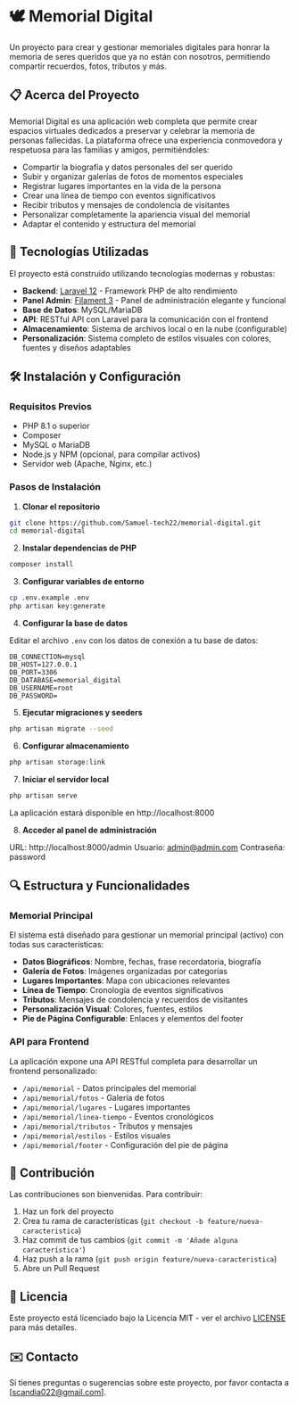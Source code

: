 # 🕊️ Memorial Digital

Un proyecto para crear y gestionar memoriales digitales para honrar la memoria de seres queridos que ya no están con nosotros, permitiendo compartir recuerdos, fotos, tributos y más.

## 📋 Acerca del Proyecto

Memorial Digital es una aplicación web completa que permite crear espacios virtuales dedicados a preservar y celebrar la memoria de personas fallecidas. La plataforma ofrece una experiencia conmovedora y respetuosa para las familias y amigos, permitiéndoles:

- Compartir la biografía y datos personales del ser querido
- Subir y organizar galerías de fotos de momentos especiales
- Registrar lugares importantes en la vida de la persona
- Crear una línea de tiempo con eventos significativos
- Recibir tributos y mensajes de condolencia de visitantes
- Personalizar completamente la apariencia visual del memorial
- Adaptar el contenido y estructura del memorial

## 🚀 Tecnologías Utilizadas

El proyecto está construido utilizando tecnologías modernas y robustas:

- **Backend**: [Laravel 12](https://laravel.com) - Framework PHP de alto rendimiento
- **Panel Admin**: [Filament 3](https://filamentphp.com) - Panel de administración elegante y funcional
- **Base de Datos**: MySQL/MariaDB
- **API**: RESTful API con Laravel para la comunicación con el frontend
- **Almacenamiento**: Sistema de archivos local o en la nube (configurable)
- **Personalización**: Sistema completo de estilos visuales con colores, fuentes y diseños adaptables

## 🛠️ Instalación y Configuración

### Requisitos Previos

- PHP 8.1 o superior
- Composer
- MySQL o MariaDB
- Node.js y NPM (opcional, para compilar activos)
- Servidor web (Apache, Nginx, etc.)

### Pasos de Instalación

1. **Clonar el repositorio**

```bash
git clone https://github.com/Samuel-tech22/memorial-digital.git
cd memorial-digital
```

2. **Instalar dependencias de PHP**

```bash
composer install
```

3. **Configurar variables de entorno**

```bash
cp .env.example .env
php artisan key:generate
```

4. **Configurar la base de datos**

Editar el archivo `.env` con los datos de conexión a tu base de datos:

```
DB_CONNECTION=mysql
DB_HOST=127.0.0.1
DB_PORT=3306
DB_DATABASE=memorial_digital
DB_USERNAME=root
DB_PASSWORD=
```

5. **Ejecutar migraciones y seeders**

```bash
php artisan migrate --seed
```

6. **Configurar almacenamiento**

```bash
php artisan storage:link
```

7. **Iniciar el servidor local**

```bash
php artisan serve
```

La aplicación estará disponible en http://localhost:8000

8. **Acceder al panel de administración**

URL: http://localhost:8000/admin
Usuario: admin@admin.com
Contraseña: password

## 🔍 Estructura y Funcionalidades

### Memorial Principal

El sistema está diseñado para gestionar un memorial principal (activo) con todas sus características:

- **Datos Biográficos**: Nombre, fechas, frase recordatoria, biografía
- **Galería de Fotos**: Imágenes organizadas por categorías
- **Lugares Importantes**: Mapa con ubicaciones relevantes
- **Línea de Tiempo**: Cronología de eventos significativos
- **Tributos**: Mensajes de condolencia y recuerdos de visitantes
- **Personalización Visual**: Colores, fuentes, estilos
- **Pie de Página Configurable**: Enlaces y elementos del footer

### API para Frontend

La aplicación expone una API RESTful completa para desarrollar un frontend personalizado:

- `/api/memorial` - Datos principales del memorial
- `/api/memorial/fotos` - Galería de fotos
- `/api/memorial/lugares` - Lugares importantes
- `/api/memorial/linea-tiempo` - Eventos cronológicos
- `/api/memorial/tributos` - Tributos y mensajes
- `/api/memorial/estilos` - Estilos visuales
- `/api/memorial/footer` - Configuración del pie de página

## 🤝 Contribución

Las contribuciones son bienvenidas. Para contribuir:

1. Haz un fork del proyecto
2. Crea tu rama de características (`git checkout -b feature/nueva-caracteristica`)
3. Haz commit de tus cambios (`git commit -m 'Añade alguna característica'`)
4. Haz push a la rama (`git push origin feature/nueva-caracteristica`)
5. Abre un Pull Request

## 📄 Licencia

Este proyecto está licenciado bajo la Licencia MIT - ver el archivo [LICENSE](LICENSE) para más detalles.

## ✉️ Contacto

Si tienes preguntas o sugerencias sobre este proyecto, por favor contacta a [scandia022@gmail.com].
